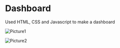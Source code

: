 # Dashboard
Used HTML, CSS and Javascript to make a dashboard


![Picture1](https://github.com/rvrocks212/Dashboard/assets/110858730/54991d83-ed19-4776-889b-021f11f3bf43)




![Picture2](https://github.com/rvrocks212/Dashboard/assets/110858730/8f28a4bc-bf2f-4ffb-87ee-940c80dcdfbd)
